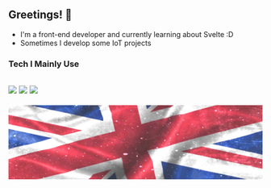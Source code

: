 ## Greetings! 👋
- I'm a front-end developer and currently learning about Svelte :D
- Sometimes I develop some IoT projects

### Tech I Mainly Use
<img src="https://img.shields.io/badge/shadcn%2Fui-000000?style=for-the-badge&logo=shadcnui&logoColor=whit"> <img src="https://img.shields.io/badge/TypeScript-007ACC?style=for-the-badge&logo=typescript&logoColor=white"> <img src="https://img.shields.io/badge/SvelteKit-FF3E00?style=for-the-badge&logo=Svelte&logoColor=white">
-
![union-jack](img/union-jack.jpg)

